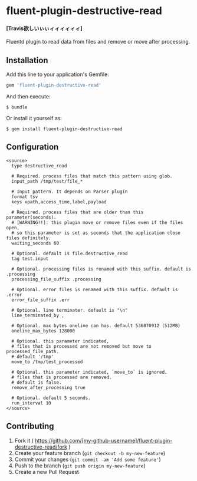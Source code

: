 # fluent-plugin-destructive-read

#### [Travis欲しいぃぃィィィィィィ]

Fluentd plugin to read data from files and remove or move after processing.

## Installation

Add this line to your application's Gemfile:

```ruby
gem 'fluent-plugin-destructive-read'
```

And then execute:

    $ bundle

Or install it yourself as:

    $ gem install fluent-plugin-destructive-read

## Configuration

```
<source>
  type destructive_read

  # Required. process files that match this pattern using glob.
  input_path /tmp/test/file_*

  # Input pattern. It depends on Parser plugin
  format tsv
  keys xpath,access_time,label,payload

  # Required. process files that are older than this parameter(seconds).
  # [WARNING!!]: this plugin move or remove files even if the files open,
  # so this parameter is set as seconds that the application close files definitely.  
  waiting_seconds 60

  # Optional. default is file.destructive_read
  tag test.input

  # Optional. processing files is renamed with this suffix. default is .processing
  processing_file_suffix .processing

  # Optional. error files is renamed with this suffix. default is .error
  error_file_suffix .err

  # Optional. line terminater. default is "\n"
  line_terminated_by ,

  # Optional. max bytes oneline can has. default 536870912 (512MB)
  oneline_max_bytes 128000

  # Optional. this parameter indicated,
  # files that is processed are not removed but move to processed_file_path.
  # default '/tmp'
  move_to /tmp/test_processed

  # Optional. this parameter indicated, `move_to` is ignored.
  # files that is processed are removed.
  # default is false.
  remove_after_processing true

  # Optional. default 5 seconds.
  run_interval 10
</source>
```

## Contributing

1. Fork it ( https://github.com/[my-github-username]/fluent-plugin-destructive-read/fork )
2. Create your feature branch (`git checkout -b my-new-feature`)
3. Commit your changes (`git commit -am 'Add some feature'`)
4. Push to the branch (`git push origin my-new-feature`)
5. Create a new Pull Request
